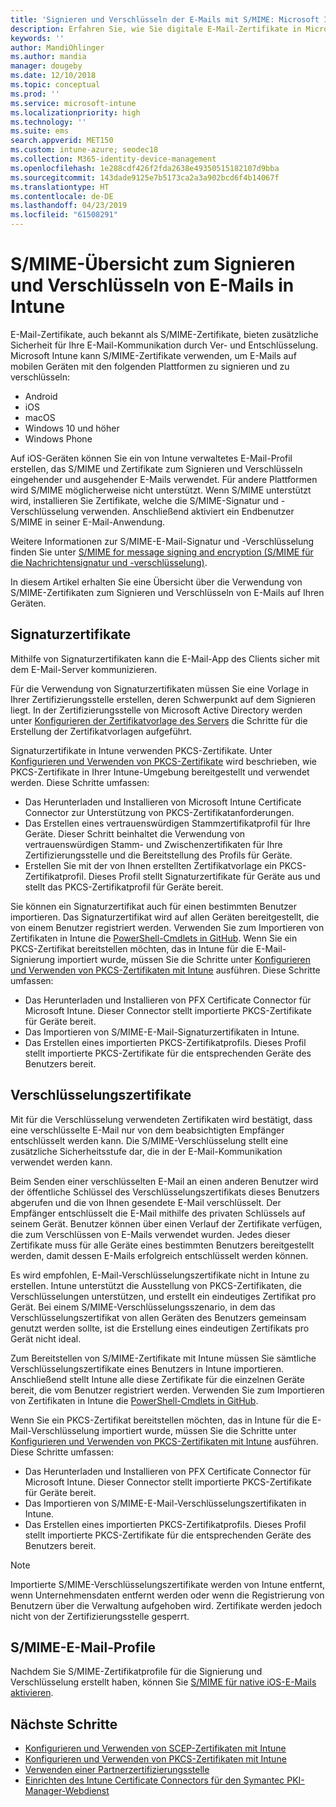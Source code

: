```yaml
---
title: 'Signieren und Verschlüsseln der E-Mails mit S/MIME: Microsoft Intune – Azure | Microsoft-Dokumentation'
description: Erfahren Sie, wie Sie digitale E-Mail-Zertifikate in Microsoft Intune zum Signieren und Verschlüsseln von E-Mails auf Geräten verwenden können. Diese Zertifikate werden als „S/MIME“ bezeichnet und über Gerätekonfigurationsprofile konfiguriert. Signatur- und Verschlüsselungszertifikate verwenden PKCS oder private Zertifikate und verwenden einen Connector, um Zertifikate zu importieren.
keywords: ''
author: MandiOhlinger
ms.author: mandia
manager: dougeby
ms.date: 12/10/2018
ms.topic: conceptual
ms.prod: ''
ms.service: microsoft-intune
ms.localizationpriority: high
ms.technology: ''
ms.suite: ems
search.appverid: MET150
ms.custom: intune-azure; seodec18
ms.collection: M365-identity-device-management
ms.openlocfilehash: 1e288cdf426f2fda2638e49350515182107d9bba
ms.sourcegitcommit: 143dade9125e7b5173ca2a3a902bcd6f4b14067f
ms.translationtype: HT
ms.contentlocale: de-DE
ms.lasthandoff: 04/23/2019
ms.locfileid: "61508291"
---
```

# <a name="smime-overview-to-sign-and-encrypt-email-in-intune"></a>S/MIME-Übersicht zum Signieren und Verschlüsseln von E-Mails in Intune

E-Mail-Zertifikate, auch bekannt als S/MIME-Zertifikate, bieten zusätzliche Sicherheit für Ihre E-Mail-Kommunikation durch Ver- und Entschlüsselung. Microsoft Intune kann S/MIME-Zertifikate verwenden, um E-Mails auf mobilen Geräten mit den folgenden Plattformen zu signieren und zu verschlüsseln:

- Android
- iOS
- macOS
- Windows 10 und höher
- Windows Phone

Auf iOS-Geräten können Sie ein von Intune verwaltetes E-Mail-Profil erstellen, das S/MIME und Zertifikate zum Signieren und Verschlüsseln eingehender und ausgehender E-Mails verwendet. Für andere Plattformen wird S/MIME möglicherweise nicht unterstützt. Wenn S/MIME unterstützt wird, installieren Sie Zertifikate, welche die S/MIME-Signatur und -Verschlüsselung verwenden. Anschließend aktiviert ein Endbenutzer S/MIME in seiner E-Mail-Anwendung.

Weitere Informationen zur S/MIME-E-Mail-Signatur und -Verschlüsselung finden Sie unter [S/MIME for message signing and encryption (S/MIME für die Nachrichtensignatur und -verschlüsselung)](https://docs.microsoft.com/Exchange/policy-and-compliance/smime).

In diesem Artikel erhalten Sie eine Übersicht über die Verwendung von S/MIME-Zertifikaten zum Signieren und Verschlüsseln von E-Mails auf Ihren Geräten.

## <a name="signing-certificates"></a>Signaturzertifikate

Mithilfe von Signaturzertifikaten kann die E-Mail-App des Clients sicher mit dem E-Mail-Server kommunizieren.

Für die Verwendung von Signaturzertifikaten müssen Sie eine Vorlage in Ihrer Zertifizierungsstelle erstellen, deren Schwerpunkt auf dem Signieren liegt. In der Zertifizierungsstelle von Microsoft Active Directory werden unter [Konfigurieren der Zertifikatvorlage des Servers](https://docs.microsoft.com/windows-server/networking/core-network-guide/cncg/server-certs/configure-the-server-certificate-template) die Schritte für die Erstellung der Zertifikatvorlagen aufgeführt.

Signaturzertifikate in Intune verwenden PKCS-Zertifikate. Unter [Konfigurieren und Verwenden von PKCS-Zertifikate](certficates-pfx-configure.md) wird beschrieben, wie PKCS-Zertifikate in Ihrer Intune-Umgebung bereitgestellt und verwendet werden. Diese Schritte umfassen:

- Das Herunterladen und Installieren von Microsoft Intune Certificate Connector zur Unterstützung von PKCS-Zertifikatanforderungen.
- Das Erstellen eines vertrauenswürdigen Stammzertifikatprofil für Ihre Geräte. Dieser Schritt beinhaltet die Verwendung von vertrauenswürdigen Stamm- und Zwischenzertifikaten für Ihre Zertifizierungsstelle und die Bereitstellung des Profils für Geräte.
- Erstellen Sie mit der von Ihnen erstellten Zertifikatvorlage ein PKCS-Zertifikatprofil. Dieses Profil stellt Signaturzertifikate für Geräte aus und stellt das PKCS-Zertifikatprofil für Geräte bereit.

Sie können ein Signaturzertifikat auch für einen bestimmten Benutzer importieren. Das Signaturzertifikat wird auf allen Geräten bereitgestellt, die von einem Benutzer registriert werden. Verwenden Sie zum Importieren von Zertifikaten in Intune die [PowerShell-Cmdlets in GitHub](https://github.com/Microsoft/Intune-Resource-Access). Wenn Sie ein PKCS-Zertifikat bereitstellen möchten, das in Intune für die E-Mail-Signierung importiert wurde, müssen Sie die Schritte unter [Konfigurieren und Verwenden von PKCS-Zertifikaten mit Intune](certficates-pfx-configure.md) ausführen. Diese Schritte umfassen:

- Das Herunterladen und Installieren von PFX Certificate Connector für Microsoft Intune. Dieser Connector stellt importierte PKCS-Zertifikate für Geräte bereit.
- Das Importieren von S/MIME-E-Mail-Signaturzertifikaten in Intune.
- Das Erstellen eines importierten PKCS-Zertifikatprofils. Dieses Profil stellt importierte PKCS-Zertifikate für die entsprechenden Geräte des Benutzers bereit.

## <a name="encryption-certificates"></a>Verschlüsselungszertifikate

Mit für die Verschlüsselung verwendeten Zertifikaten wird bestätigt, dass eine verschlüsselte E-Mail nur von dem beabsichtigten Empfänger entschlüsselt werden kann. Die S/MIME-Verschlüsselung stellt eine zusätzliche Sicherheitsstufe dar, die in der E-Mail-Kommunikation verwendet werden kann.

Beim Senden einer verschlüsselten E-Mail an einen anderen Benutzer wird der öffentliche Schlüssel des Verschlüsselungszertifikats dieses Benutzers abgerufen und die von Ihnen gesendete E-Mail verschlüsselt. Der Empfänger entschlüsselt die E-Mail mithilfe des privaten Schlüssels auf seinem Gerät. Benutzer können über einen Verlauf der Zertifikate verfügen, die zum Verschlüssen von E-Mails verwendet wurden. Jedes dieser Zertifikate muss für alle Geräte eines bestimmten Benutzers bereitgestellt werden, damit dessen E-Mails erfolgreich entschlüsselt werden können.

Es wird empfohlen, E-Mail-Verschlüsselungszertifikate nicht in Intune zu erstellen. Intune unterstützt die Ausstellung von PKCS-Zertifikaten, die Verschlüsselungen unterstützen, und erstellt ein eindeutiges Zertifikat pro Gerät. Bei einem S/MIME-Verschlüsselungsszenario, in dem das Verschlüsselungszertifikat von allen Geräten des Benutzers gemeinsam genutzt werden sollte, ist die Erstellung eines eindeutigen Zertifikats pro Gerät nicht ideal.

Zum Bereitstellen von S/MIME-Zertifikate mit Intune müssen Sie sämtliche Verschlüsselungszertifikate eines Benutzers in Intune importieren. Anschließend stellt Intune alle diese Zertifikate für die einzelnen Geräte bereit, die vom Benutzer registriert werden. Verwenden Sie zum Importieren von Zertifikaten in Intune die [PowerShell-Cmdlets in GitHub](https://github.com/Microsoft/Intune-Resource-Access).

Wenn Sie ein PKCS-Zertifikat bereitstellen möchten, das in Intune für die E-Mail-Verschlüsselung importiert wurde, müssen Sie die Schritte unter [Konfigurieren und Verwenden von PKCS-Zertifikaten mit Intune](certficates-pfx-configure.md) ausführen. Diese Schritte umfassen:

- Das Herunterladen und Installieren von PFX Certificate Connector für Microsoft Intune. Dieser Connector stellt importierte PKCS-Zertifikate für Geräte bereit.
- Das Importieren von S/MIME-E-Mail-Verschlüsselungszertifikaten in Intune.
- Das Erstellen eines importierten PKCS-Zertifikatprofils. Dieses Profil stellt importierte PKCS-Zertifikate für die entsprechenden Geräte des Benutzers bereit.

 > [!NOTE]
 > Importierte S/MIME-Verschlüsselungszertifikate werden von Intune entfernt, wenn Unternehmensdaten entfernt werden oder wenn die Registrierung von Benutzern über die Verwaltung aufgehoben wird. Zertifikate werden jedoch nicht von der Zertifizierungsstelle gesperrt.

## <a name="smime-email-profiles"></a>S/MIME-E-Mail-Profile

Nachdem Sie S/MIME-Zertifikatprofile für die Signierung und Verschlüsselung erstellt haben, können Sie [S/MIME für native iOS-E-Mails aktivieren](email-settings-ios.md).

## <a name="next-steps"></a>Nächste Schritte

- [Konfigurieren und Verwenden von SCEP-Zertifikaten mit Intune](certificates-scep-configure.md)
- [Konfigurieren und Verwenden von PKCS-Zertifikaten mit Intune](certficates-pfx-configure.md)
- [Verwenden einer Partnerzertifizierungsstelle](certificate-authority-add-scep-overview.md)
- [Einrichten des Intune Certificate Connectors für den Symantec PKI-Manager-Webdienst](certificates-symantec-configure.md)
